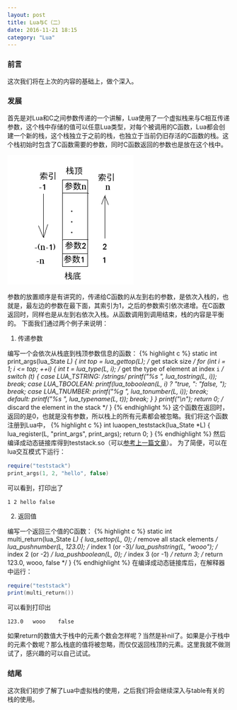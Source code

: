 ```yaml
---
layout: post
title: Lua与C（二）
date: 2016-11-21 18:15
category: "Lua"
---
```


### 前言
这次我们将在上次的内容的基础上，做个深入。

### 发展
首先是对Lua和C之间参数传递的一个讲解，Lua使用了一个虚拟栈来与C相互传递参数，这个栈中存储的值可以任意Lua类型，对每个被调用的C函数，Lua都会创建一个新的栈，这个栈独立于之前的栈，也独立于当前仍旧存活的C函数的栈。这个栈初始时包含了C函数需要的参数，同时C函数返回的参数也是放在这个栈中。

![栈示意图](/images/Lua-C/stack.png)

参数的放置顺序是有讲究的，传递给C函数的从左到右的参数，是依次入栈的，也就是，最左边的参数在最下面，其索引为1，之后的参数索引依次递增。在C函数返回时，同样也是从左到右依次入栈。从函数调用到调用结束，栈的内容是平衡的。
下面我们通过两个例子来说明：

1. 传递参数

编写一个会依次从栈底到栈顶参数信息的函数：
{% highlight c %}
static int print_args(lua_State *L)
{
    int top = lua_gettop(L); /* get stack size */
    for (int i = 1; i <= top; ++i) {
        int t = lua_type(L, i); /* get the type of element at index `i` */
        switch (t) {
            case LUA_TSTRING: /*strings*/
                printf("%s ", lua_tostring(L, i));
                break;
            case LUA_TBOOLEAN:
                printf(lua_toboolean(L, i) ? "true, ": "false, ");
                break;
            case LUA_TNUMBER:
                printf("%g ", lua_tonumber(L, i));
                break;
            default:
                printf("%s ", lua_typename(L, t));
                break;
        }
    }
    printf("\n");
    return 0; /* discard the element in the stack */
}
{% endhighlight %}
这个函数在返回时，返回的是0，也就是没有参数，所以栈上的所有元素都会被忽略。我们将这个函数注册到Lua中，
{% highlight c %}
int luaopen_teststack(lua_State *L)
{
    lua_register(L, "print_args", print_args);
    return 0;
}
{% endhighlight %}
然后编译成动态链接库得到teststack.so（可以[参考上一篇文章](http://light8lee.pub/lua/2016/11/21/Lua-C-1.html)）。
为了简便，可以在lua交互模式下运行：

```lua
require("teststack")
print_args(1, 2, "hello", false)
```

可以看到，打印出了

```
1 2 hello false
```

2. 返回值

编写一个返回三个值的C函数：
{% highlight c %}
static int multi_return(lua_State *L)
{
    lua_settop(L, 0); /* remove all stack elements */
    lua_pushnumber(L, 123.0); /* index 1 (or -3)*/
    lua_pushstring(L, "wooo"); /* index 2 (or -2) */
    lua_pushboolean(L, 0); /* index 3 (or -1) */
    return 3; /* return 123.0, wooo, false */
}
{% endhighlight %}
在编译成动态链接库后，在解释器中运行：

```lua
require("teststack")
print(multi_return())
```

可以看到打印出

```
123.0	wooo	false
```

如果return的数值大于栈中的元素个数会怎样呢？当然是补nil了。如果是小于栈中的元素个数呢？那么栈底的值将被忽略，而仅仅返回栈顶的元素。这里我就不做测试了，感兴趣的可以自己试试。

### 结尾
这次我们初步了解了Lua中虚拟栈的使用，之后我们将会继续深入与table有关的栈的使用。